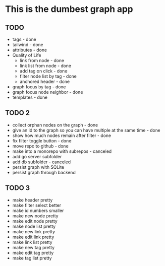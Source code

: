 # This is the dumbest graph app

## TODO

- tags - done
- tailwind - done
- attributes - done
- Quality of Life
  - link from node - done
  - link list from node - done
  - add tag on click - done
  - filter node list by tag - done
  - anchored header - done
- graph focus by tag - done
- graph focus node neighbor - done
- templates - done

## TODO 2

- collect orphan nodes on the graph - done
- give an id to the graph so you can have multiple at the same time - done
- show how much nodes remain after filter - done
- fix filter toggle button - done
- move repo to github - done
- make into a monorepo with subrepos - canceled
- add go server subfolder
- add db subfolder - canceled
- persist graph with SQLite
- persist graph through backend

## TODO 3

- make header pretty
- make filter select better
- make id numbers smaller
- make new node pretty
- make edit node pretty
- make node list pretty
- make new link pretty
- make edit link pretty
- make link list pretty
- make new tag pretty
- make edit tag pretty
- make tag list pretty
